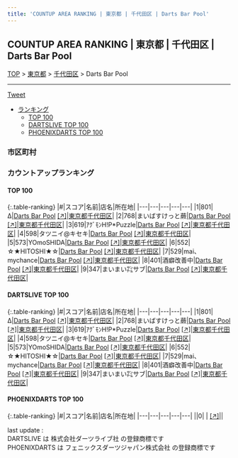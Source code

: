 ```yaml
---
title: 'COUNTUP AREA RANKING | 東京都 | 千代田区 | Darts Bar Pool'
---
```

## COUNTUP AREA RANKING | 東京都 | 千代田区 | Darts Bar Pool

[TOP](/darts/rank/) > [東京都](/darts/rank/東京都/) > [千代田区](/darts/rank/東京都/千代田区/) > Darts Bar Pool

___

<a href="https://twitter.com/share?ref_src=twsrc%5Etfw" data-text="COUNTUP AREA RANKING | 東京都千代田区Darts Bar Pool" class="twitter-share-button" data-hashtags="DARTSLIVE,PHOENIXDARTS,darts,ダーツ" data-show-count="false">Tweet</a>

* [ランキング](#カウントアップランキング)
    * [TOP 100](#top-100)
    * [DARTSLIVE TOP 100](#dartslive-top-100)
    * [PHOENIXDARTS TOP 100](#phoenixdarts-top-100)

### 市区町村

<ul>

</ul>

### カウントアップランキング

#### TOP 100



{:.table-ranking}
|#|スコア|名前|店名|所在地|
|---|---|---|---|---|
|1|801|<span class="rank-name-dl">Δ</span>|<a href="/darts/rank/shops/b276eb5b429766d925d56fb0e5c39bac.html">Darts Bar Pool</a> <a href="https://search.dartslive.com/jp/shop/b276eb5b429766d925d56fb0e5c39bac">[↗]</a>|<a href="/darts/rank/東京都/千代田区">東京都千代田区</a>|
|2|768|<span class="rank-name-dl">まいばすけっと蕨</span>|<a href="/darts/rank/shops/b276eb5b429766d925d56fb0e5c39bac.html">Darts Bar Pool</a> <a href="https://search.dartslive.com/jp/shop/b276eb5b429766d925d56fb0e5c39bac">[↗]</a>|<a href="/darts/rank/東京都/千代田区">東京都千代田区</a>|
|3|619|<span class="rank-name-dl">ｱｸﾞﾓﾝH!P*Puzzle</span>|<a href="/darts/rank/shops/b276eb5b429766d925d56fb0e5c39bac.html">Darts Bar Pool</a> <a href="https://search.dartslive.com/jp/shop/b276eb5b429766d925d56fb0e5c39bac">[↗]</a>|<a href="/darts/rank/東京都/千代田区">東京都千代田区</a>|
|4|598|<span class="rank-name-dl">タツニイ@キセキ</span>|<a href="/darts/rank/shops/b276eb5b429766d925d56fb0e5c39bac.html">Darts Bar Pool</a> <a href="https://search.dartslive.com/jp/shop/b276eb5b429766d925d56fb0e5c39bac">[↗]</a>|<a href="/darts/rank/東京都/千代田区">東京都千代田区</a>|
|5|573|<span class="rank-name-dl">YOmoSHIDA</span>|<a href="/darts/rank/shops/b276eb5b429766d925d56fb0e5c39bac.html">Darts Bar Pool</a> <a href="https://search.dartslive.com/jp/shop/b276eb5b429766d925d56fb0e5c39bac">[↗]</a>|<a href="/darts/rank/東京都/千代田区">東京都千代田区</a>|
|6|552|<span class="rank-name-dl">☆★HITOSHI★☆</span>|<a href="/darts/rank/shops/b276eb5b429766d925d56fb0e5c39bac.html">Darts Bar Pool</a> <a href="https://search.dartslive.com/jp/shop/b276eb5b429766d925d56fb0e5c39bac">[↗]</a>|<a href="/darts/rank/東京都/千代田区">東京都千代田区</a>|
|7|529|<span class="rank-name-dl">mai、mychance</span>|<a href="/darts/rank/shops/b276eb5b429766d925d56fb0e5c39bac.html">Darts Bar Pool</a> <a href="https://search.dartslive.com/jp/shop/b276eb5b429766d925d56fb0e5c39bac">[↗]</a>|<a href="/darts/rank/東京都/千代田区">東京都千代田区</a>|
|8|401|<span class="rank-name-dl">酒癖改善中</span>|<a href="/darts/rank/shops/b276eb5b429766d925d56fb0e5c39bac.html">Darts Bar Pool</a> <a href="https://search.dartslive.com/jp/shop/b276eb5b429766d925d56fb0e5c39bac">[↗]</a>|<a href="/darts/rank/東京都/千代田区">東京都千代田区</a>|
|9|347|<span class="rank-name-dl">まいまい㌠サブ</span>|<a href="/darts/rank/shops/b276eb5b429766d925d56fb0e5c39bac.html">Darts Bar Pool</a> <a href="https://search.dartslive.com/jp/shop/b276eb5b429766d925d56fb0e5c39bac">[↗]</a>|<a href="/darts/rank/東京都/千代田区">東京都千代田区</a>|


#### DARTSLIVE TOP 100



{:.table-ranking}
|#|スコア|名前|店名|所在地|
|---|---|---|---|---|
|1|801|<span class="rank-name-dl">Δ</span>|<a href="/darts/rank/shops/b276eb5b429766d925d56fb0e5c39bac.html">Darts Bar Pool</a> <a href="https://search.dartslive.com/jp/shop/b276eb5b429766d925d56fb0e5c39bac">[↗]</a>|<a href="/darts/rank/東京都/千代田区">東京都千代田区</a>|
|2|768|<span class="rank-name-dl">まいばすけっと蕨</span>|<a href="/darts/rank/shops/b276eb5b429766d925d56fb0e5c39bac.html">Darts Bar Pool</a> <a href="https://search.dartslive.com/jp/shop/b276eb5b429766d925d56fb0e5c39bac">[↗]</a>|<a href="/darts/rank/東京都/千代田区">東京都千代田区</a>|
|3|619|<span class="rank-name-dl">ｱｸﾞﾓﾝH!P*Puzzle</span>|<a href="/darts/rank/shops/b276eb5b429766d925d56fb0e5c39bac.html">Darts Bar Pool</a> <a href="https://search.dartslive.com/jp/shop/b276eb5b429766d925d56fb0e5c39bac">[↗]</a>|<a href="/darts/rank/東京都/千代田区">東京都千代田区</a>|
|4|598|<span class="rank-name-dl">タツニイ@キセキ</span>|<a href="/darts/rank/shops/b276eb5b429766d925d56fb0e5c39bac.html">Darts Bar Pool</a> <a href="https://search.dartslive.com/jp/shop/b276eb5b429766d925d56fb0e5c39bac">[↗]</a>|<a href="/darts/rank/東京都/千代田区">東京都千代田区</a>|
|5|573|<span class="rank-name-dl">YOmoSHIDA</span>|<a href="/darts/rank/shops/b276eb5b429766d925d56fb0e5c39bac.html">Darts Bar Pool</a> <a href="https://search.dartslive.com/jp/shop/b276eb5b429766d925d56fb0e5c39bac">[↗]</a>|<a href="/darts/rank/東京都/千代田区">東京都千代田区</a>|
|6|552|<span class="rank-name-dl">☆★HITOSHI★☆</span>|<a href="/darts/rank/shops/b276eb5b429766d925d56fb0e5c39bac.html">Darts Bar Pool</a> <a href="https://search.dartslive.com/jp/shop/b276eb5b429766d925d56fb0e5c39bac">[↗]</a>|<a href="/darts/rank/東京都/千代田区">東京都千代田区</a>|
|7|529|<span class="rank-name-dl">mai、mychance</span>|<a href="/darts/rank/shops/b276eb5b429766d925d56fb0e5c39bac.html">Darts Bar Pool</a> <a href="https://search.dartslive.com/jp/shop/b276eb5b429766d925d56fb0e5c39bac">[↗]</a>|<a href="/darts/rank/東京都/千代田区">東京都千代田区</a>|
|8|401|<span class="rank-name-dl">酒癖改善中</span>|<a href="/darts/rank/shops/b276eb5b429766d925d56fb0e5c39bac.html">Darts Bar Pool</a> <a href="https://search.dartslive.com/jp/shop/b276eb5b429766d925d56fb0e5c39bac">[↗]</a>|<a href="/darts/rank/東京都/千代田区">東京都千代田区</a>|
|9|347|<span class="rank-name-dl">まいまい㌠サブ</span>|<a href="/darts/rank/shops/b276eb5b429766d925d56fb0e5c39bac.html">Darts Bar Pool</a> <a href="https://search.dartslive.com/jp/shop/b276eb5b429766d925d56fb0e5c39bac">[↗]</a>|<a href="/darts/rank/東京都/千代田区">東京都千代田区</a>|


#### PHOENIXDARTS TOP 100



{:.table-ranking}
|#|スコア|名前|店名|所在地|
|---|---|---|---|---|
||0|<span class="rank-name-dl"> </span>|<a href="/darts/rank/shops/.html"></a> <a href="">[↗]</a>|<a href="/darts/rank//"></a>|


<div class="footer border-top border-gray-light mt-5 pt-3 text-right text-gray">
    last update : <span style="font-weight: italic" id="foot_last_modified"></span><br />
    DARTSLIVE は 株式会社ダーツライブ社 の登録商標です<br />
    PHOENIXDARTS は フェニックスダーツジャパン株式会社 の登録商標です<br />
</div>

<script src="https://cdnjs.cloudflare.com/ajax/libs/jquery.tablesorter/2.31.3/js/jquery.tablesorter.min.js" integrity="sha512-qzgd5cYSZcosqpzpn7zF2ZId8f/8CHmFKZ8j7mU4OUXTNRd5g+ZHBPsgKEwoqxCtdQvExE5LprwwPAgoicguNg==" crossorigin="anonymous" referrerpolicy="no-referrer"></script>
<link rel="stylesheet" href="https://cdnjs.cloudflare.com/ajax/libs/jquery.tablesorter/2.31.3/css/theme.default.min.css" integrity="sha512-wghhOJkjQX0Lh3NSWvNKeZ0ZpNn+SPVXX1Qyc9OCaogADktxrBiBdKGDoqVUOyhStvMBmJQ8ZdMHiR3wuEq8+w==" crossorigin="anonymous" referrerpolicy="no-referrer" />
<script>
$(function() {
    $(".table-ranking").tablesorter({sortList:[[0, 0]]});
    $("#foot_last_modified").text(formatDate(new Date(document.lastModified), 'yyyy-MM-dd HH:mm:ss'));
});
</script>

<script async src="https://platform.twitter.com/widgets.js" charset="utf-8"></script>